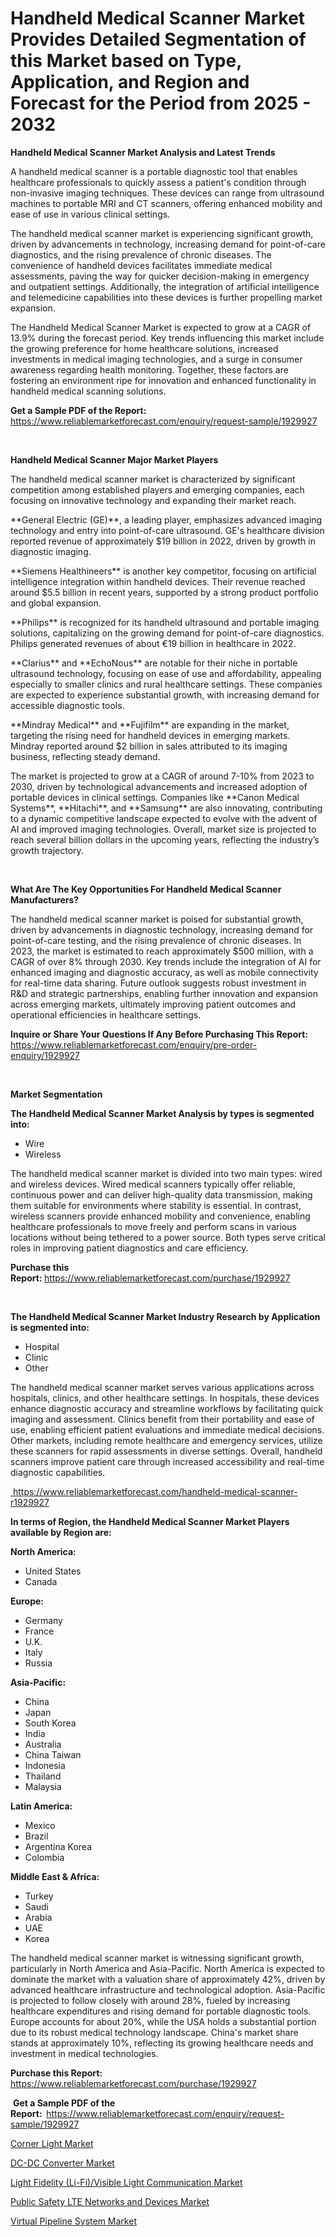 <p><h1>Handheld Medical Scanner Market Provides Detailed Segmentation of this Market based on Type, Application, and Region and Forecast for the Period from 2025 - 2032</h1></p><p><strong>Handheld Medical Scanner Market Analysis and Latest Trends</strong></p>
<p><p>A handheld medical scanner is a portable diagnostic tool that enables healthcare professionals to quickly assess a patient's condition through non-invasive imaging techniques. These devices can range from ultrasound machines to portable MRI and CT scanners, offering enhanced mobility and ease of use in various clinical settings. </p><p>The handheld medical scanner market is experiencing significant growth, driven by advancements in technology, increasing demand for point-of-care diagnostics, and the rising prevalence of chronic diseases. The convenience of handheld devices facilitates immediate medical assessments, paving the way for quicker decision-making in emergency and outpatient settings. Additionally, the integration of artificial intelligence and telemedicine capabilities into these devices is further propelling market expansion.</p><p>The Handheld Medical Scanner Market is expected to grow at a CAGR of 13.9% during the forecast period. Key trends influencing this market include the growing preference for home healthcare solutions, increased investments in medical imaging technologies, and a surge in consumer awareness regarding health monitoring. Together, these factors are fostering an environment ripe for innovation and enhanced functionality in handheld medical scanning solutions.</p></p>
<p><strong>Get a Sample PDF of the Report:&nbsp;</strong> <a href="https://www.reliablemarketforecast.com/enquiry/request-sample/1929927?utm_campaign=1080&utm_medium=2&utm_source=Github&utm_content=ia&utm_term=29032025&utm_id=handheld-medical-scanner">https://www.reliablemarketforecast.com/enquiry/request-sample/1929927</a></p>
<p>&nbsp;</p>
<p><strong>Handheld Medical Scanner Major Market Players</strong></p>
<p><p>The handheld medical scanner market is characterized by significant competition among established players and emerging companies, each focusing on innovative technology and expanding their market reach. </p><p>**General Electric (GE)**, a leading player, emphasizes advanced imaging technology and entry into point-of-care ultrasound. GE's healthcare division reported revenue of approximately $19 billion in 2022, driven by growth in diagnostic imaging.</p><p>**Siemens Healthineers** is another key competitor, focusing on artificial intelligence integration within handheld devices. Their revenue reached around $5.5 billion in recent years, supported by a strong product portfolio and global expansion.</p><p>**Philips** is recognized for its handheld ultrasound and portable imaging solutions, capitalizing on the growing demand for point-of-care diagnostics. Philips generated revenues of about €19 billion in healthcare in 2022.</p><p>**Clarius** and **EchoNous** are notable for their niche in portable ultrasound technology, focusing on ease of use and affordability, appealing especially to smaller clinics and rural healthcare settings. These companies are expected to experience substantial growth, with increasing demand for accessible diagnostic tools.</p><p>**Mindray Medical** and **Fujifilm** are expanding in the market, targeting the rising need for handheld devices in emerging markets. Mindray reported around $2 billion in sales attributed to its imaging business, reflecting steady demand.</p><p>The market is projected to grow at a CAGR of around 7-10% from 2023 to 2030, driven by technological advancements and increased adoption of portable devices in clinical settings. Companies like **Canon Medical Systems**, **Hitachi**, and **Samsung** are also innovating, contributing to a dynamic competitive landscape expected to evolve with the advent of AI and improved imaging technologies. Overall, market size is projected to reach several billion dollars in the upcoming years, reflecting the industry’s growth trajectory.</p></p>
<p>&nbsp;</p>
<p><strong>What Are The Key Opportunities For Handheld Medical Scanner Manufacturers?</strong></p>
<p><p>The handheld medical scanner market is poised for substantial growth, driven by advancements in diagnostic technology, increasing demand for point-of-care testing, and the rising prevalence of chronic diseases. In 2023, the market is estimated to reach approximately $500 million, with a CAGR of over 8% through 2030. Key trends include the integration of AI for enhanced imaging and diagnostic accuracy, as well as mobile connectivity for real-time data sharing. Future outlook suggests robust investment in R&D and strategic partnerships, enabling further innovation and expansion across emerging markets, ultimately improving patient outcomes and operational efficiencies in healthcare settings.</p></p>
<p><strong>Inquire or Share Your Questions If Any Before Purchasing This Report:</strong> <a href="https://www.reliablemarketforecast.com/enquiry/pre-order-enquiry/1929927?utm_campaign=1080&utm_medium=2&utm_source=Github&utm_content=ia&utm_term=29032025&utm_id=handheld-medical-scanner">https://www.reliablemarketforecast.com/enquiry/pre-order-enquiry/1929927</a></p>
<p>&nbsp;</p>
<p><strong>Market Segmentation</strong></p>
<p><strong>The Handheld Medical Scanner Market Analysis by types is segmented into:</strong></p>
<p><ul><li>Wire</li><li>Wireless</li></ul></p>
<p><p>The handheld medical scanner market is divided into two main types: wired and wireless devices. Wired medical scanners typically offer reliable, continuous power and can deliver high-quality data transmission, making them suitable for environments where stability is essential. In contrast, wireless scanners provide enhanced mobility and convenience, enabling healthcare professionals to move freely and perform scans in various locations without being tethered to a power source. Both types serve critical roles in improving patient diagnostics and care efficiency.</p></p>
<p><strong>Purchase this Report:&nbsp;</strong><a href="https://www.reliablemarketforecast.com/purchase/1929927?utm_campaign=1080&utm_medium=2&utm_source=Github&utm_content=ia&utm_term=29032025&utm_id=handheld-medical-scanner">https://www.reliablemarketforecast.com/purchase/1929927</a></p>
<p>&nbsp;</p>
<p><strong>The Handheld Medical Scanner Market Industry Research by Application is segmented into:</strong></p>
<p><ul><li>Hospital</li><li>Clinic</li><li>Other</li></ul></p>
<p><p>The handheld medical scanner market serves various applications across hospitals, clinics, and other healthcare settings. In hospitals, these devices enhance diagnostic accuracy and streamline workflows by facilitating quick imaging and assessment. Clinics benefit from their portability and ease of use, enabling efficient patient evaluations and immediate medical decisions. Other markets, including remote healthcare and emergency services, utilize these scanners for rapid assessments in diverse settings. Overall, handheld scanners improve patient care through increased accessibility and real-time diagnostic capabilities.</p></p>
<p><a href="https://www.reliablemarketforecast.com/handheld-medical-scanner-r1929927?utm_campaign=1080&utm_medium=2&utm_source=Github&utm_content=ia&utm_term=29032025&utm_id=handheld-medical-scanner">&nbsp;https://www.reliablemarketforecast.com/handheld-medical-scanner-r1929927</a></p>
<p><strong>In terms of Region, the Handheld Medical Scanner Market Players available by Region are:</strong></p>
<p>
    <p> <strong> North America: </strong>
        <ul>
            <li>United States</li>
            <li>Canada</li>
        </ul>
        </p> 
    <p> <strong> Europe: </strong>
        <ul>
            <li>Germany</li>
            <li>France</li>
            <li>U.K.</li>
            <li>Italy</li>
            <li>Russia</li>
        </ul>
        </p> 
    <p> <strong> Asia-Pacific: </strong>
        <ul>
            <li>China</li>
            <li>Japan</li>
            <li>South Korea</li>
            <li>India</li>
            <li>Australia</li>
            <li>China Taiwan</li>
            <li>Indonesia</li>
            <li>Thailand</li>
            <li>Malaysia</li>
        </ul>
        </p> 
    <p> <strong> Latin America: </strong>
        <ul>
            <li>Mexico</li>
            <li>Brazil</li>
            <li>Argentina Korea</li>
            <li>Colombia</li>
        </ul>
        </p> 
    <p> <strong> Middle East & Africa: </strong>
        <ul>
            <li>Turkey</li>
            <li>Saudi</li>
            <li>Arabia</li>
            <li>UAE</li>
            <li>Korea</li>
        </ul>
    </p>
    </p>
<p><p>The handheld medical scanner market is witnessing significant growth, particularly in North America and Asia-Pacific. North America is expected to dominate the market with a valuation share of approximately 42%, driven by advanced healthcare infrastructure and technological adoption. Asia-Pacific is projected to follow closely with around 28%, fueled by increasing healthcare expenditures and rising demand for portable diagnostic tools. Europe accounts for about 20%, while the USA holds a substantial portion due to its robust medical technology landscape. China's market share stands at approximately 10%, reflecting its growing healthcare needs and investment in medical technologies.</p></p>
<p><strong>Purchase this Report: </strong><a href="https://www.reliablemarketforecast.com/purchase/1929927?utm_campaign=1080&utm_medium=2&utm_source=Github&utm_content=ia&utm_term=29032025&utm_id=handheld-medical-scanner">https://www.reliablemarketforecast.com/purchase/1929927</a></p>
<p>&nbsp;<strong>Get a Sample PDF of the Report:&nbsp;&nbsp;</strong><a href="https://www.reliablemarketforecast.com/enquiry/request-sample/1929927?utm_campaign=1080&utm_medium=2&utm_source=Github&utm_content=ia&utm_term=29032025&utm_id=handheld-medical-scanner">https://www.reliablemarketforecast.com/enquiry/request-sample/1929927</a></p>
<p><strong></strong></p>
<p><p><a href="https://github.com/lazloklitz2e/Market-Research-Report-List-1/blob/main/corner-light-market.md?utm_campaign=1080&utm_medium=2&utm_source=Github&utm_content=ia&utm_term=29032025&utm_id=handheld-medical-scanner">Corner Light Market</a></p><p><a href="https://github.com/wycheelwayeu/Market-Research-Report-List-1/blob/main/dc-dc-converter-market.md?utm_campaign=1080&utm_medium=2&utm_source=Github&utm_content=ia&utm_term=29032025&utm_id=handheld-medical-scanner">DC-DC Converter Market</a></p><p><a href="https://github.com/pezezlarue7h/Market-Research-Report-List-1/blob/main/light-fidelity-li-fivisible-light-communication-market.md?utm_campaign=1080&utm_medium=2&utm_source=Github&utm_content=ia&utm_term=29032025&utm_id=handheld-medical-scanner">Light Fidelity (Li-Fi)/Visible Light Communication Market</a></p><p><a href="https://github.com/rueffmuoloqw/Market-Research-Report-List-1/blob/main/public-safety-lte-networks-and-devices-market.md?utm_campaign=1080&utm_medium=2&utm_source=Github&utm_content=ia&utm_term=29032025&utm_id=handheld-medical-scanner">Public Safety LTE Networks and Devices Market</a></p><p><a href="https://github.com/auriashetzxj/Market-Research-Report-List-1/blob/main/virtual-pipeline-system-market.md?utm_campaign=1080&utm_medium=2&utm_source=Github&utm_content=ia&utm_term=29032025&utm_id=handheld-medical-scanner">Virtual Pipeline System Market</a></p></p>